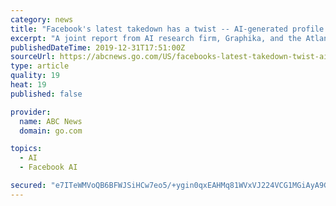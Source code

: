 ```yaml
---
category: news
title: "Facebook's latest takedown has a twist -- AI-generated profile pictures"
excerpt: "A joint report from AI research firm, Graphika, and the Atlantic Council's Digital Forensic Research Lab, a group established to research disinformation, outlined how they identified the artificially created faces from the accounts removed by Facebook."
publishedDateTime: 2019-12-31T17:51:00Z
sourceUrl: https://abcnews.go.com/US/facebooks-latest-takedown-twist-ai-generated-profile-pictures/story?id=67925292
type: article
quality: 19
heat: 19
published: false

provider:
  name: ABC News
  domain: go.com

topics:
  - AI
  - Facebook AI

secured: "e7ITeWMVoQB6BFWJSiHCw7eo5/+ygin0qxEAHMq81WVxVJ224VCG1MGiAyA9Gn4A5vTLQnt3no/U4GYzj8SaavmezEssJRIEXrOsUIHZJHpxytcFrxLmQk1qdkC5tsqEwOptUHeV0RL9YoXIwMH5BCfaFg7YHy7vvhDoV3XZiGUQc7QSLA7HeldwDhp45BZcM4+Sz3XZRGUNJC1MUAN7Pw3KUTLQbv5gxb2LiIGImq4ejoOcdoxvNl2o7pILxrAYhpXxBVP3ZAjisKhIO0poI75Nws8KPmFKzFLwuJ/saK8=;dIZa3e5m9jmbbqY1a36zxQ=="
---
```


